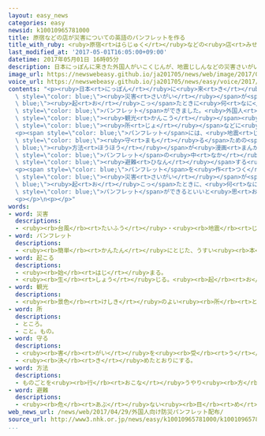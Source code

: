 ```yaml
---
layout: easy_news
categories: easy
newsid: k10010965781000
title: 原宿などの店が災害についての英語のパンフレットを作る
title_with_ruby: <ruby>原宿<rt>はらじゅく</rt></ruby>などの<ruby>店<rt>みせ</rt></ruby>が<ruby>災害<rt>さいがい</rt></ruby>についての<ruby>英語<rt>えいご</rt></ruby>のパンフレットを<ruby>作<rt>つく</rt></ruby>る
last_modified_at: '2017-05-01T16:05:00+09:00'
datetime: 2017年05月01日 16時05分
description: 日本にっぽんに来きた外国人がいこくじんが、地震じしんなどの災害さいがいが起おこったときに何なにをしたらいいか、英語えいごで書かいたパンフレットができました。
image_url: https://newswebeasy.github.io/ja201705/news/web/image/2017/05/01/k10010965781000.jpg
voice_url: https://newswebeasy.github.io/ja201705/news/easy/voice/2017/05/01/k10010965781000.mp3
contents: "<p><ruby>日本<rt>にっぽん</rt></ruby>に<ruby>来<rt>き</rt></ruby>た<ruby>外国人<rt>がいこくじん</rt></ruby>が、<ruby>地震<rt>じしん</rt></ruby>などの<span\
  \ style=\"color: blue;\"><ruby>災害<rt>さいがい</rt></ruby></span>が<span style=\"color:\
  \ blue;\"><ruby>起<rt>お</rt></ruby>こっ</span>たときに<ruby>何<rt>なに</rt></ruby>をしたらいいか、<ruby>英語<rt>えいご</rt></ruby>で<ruby>書<rt>か</rt></ruby>いた<span\
  \ style=\"color: blue;\">パンフレット</span>ができました。<ruby>外国人<rt>がいこくじん</rt></ruby>がたくさん<ruby>来<rt>く</rt></ruby>る<ruby>東京<rt>とうきょう</rt></ruby>の<ruby>原宿<rt>はらじゅく</rt></ruby>や<ruby>表参道<rt>おもてさんどう</rt></ruby>にある<ruby>店<rt>みせ</rt></ruby>の<ruby>人<rt>ひと</rt></ruby>たちが<ruby>作<rt>つく</rt></ruby>りました。<ruby>店<rt>みせ</rt></ruby>や<span\
  \ style=\"color: blue;\"><ruby>観光<rt>かんこう</rt></ruby></span><ruby>案内<rt>あんない</rt></ruby><span\
  \ style=\"color: blue;\"><ruby>所<rt>じょ</rt></ruby></span>などに<ruby>置<rt>お</rt></ruby>いてあります。</p>\n\
  <p><span style=\"color: blue;\">パンフレット</span>には、<ruby>地震<rt>じしん</rt></ruby>のときは<ruby>揺<rt>ゆ</rt></ruby>れが<ruby>止<rt>と</rt></ruby>まるまで<ruby>机<rt>つくえ</rt></ruby>の<ruby>下<rt>した</rt></ruby>に<ruby>入<rt>はい</rt></ruby>って<ruby>待<rt>ま</rt></ruby>つことなど、<ruby>安全<rt>あんぜん</rt></ruby>を<span\
  \ style=\"color: blue;\"><ruby>守<rt>まも</rt></ruby>る</span>ための<span style=\"color:\
  \ blue;\"><ruby>方法<rt>ほうほう</rt></ruby></span>が<ruby>漫画<rt>まんが</rt></ruby>で<ruby>説明<rt>せつめい</rt></ruby>してあります。<span\
  \ style=\"color: blue;\">パンフレット</span>の<ruby>中<rt>なか</rt></ruby>の<ruby>原宿<rt>はらじゅく</rt></ruby>や<ruby>表参道<rt>おもてさんどう</rt></ruby>の<ruby>周<rt>まわ</rt></ruby>りの<ruby>地図<rt>ちず</rt></ruby>には、<span\
  \ style=\"color: blue;\"><ruby>避難<rt>ひなん</rt></ruby></span>する<ruby>場所<rt>ばしょ</rt></ruby>が<ruby>書<rt>か</rt></ruby>いてあります。<ruby>帰<rt>かえ</rt></ruby>ることができない<ruby>場合<rt>ばあい</rt></ruby>に、しばらくいることができる<ruby>建物<rt>たてもの</rt></ruby>なども<ruby>書<rt>か</rt></ruby>いてあります。</p>\n\
  <p><span style=\"color: blue;\">パンフレット</span>を<ruby>作<rt>つく</rt></ruby>った<ruby>人<rt>ひと</rt></ruby>は「<span\
  \ style=\"color: blue;\"><ruby>災害<rt>さいがい</rt></ruby></span>が<span style=\"color:\
  \ blue;\"><ruby>起<rt>お</rt></ruby>こっ</span>たときに、<ruby>何<rt>なに</rt></ruby>をしたらいいかわからない<ruby>外国人<rt>がいこくじん</rt></ruby>も<ruby>多<rt>おお</rt></ruby>いと<ruby>思<rt>おも</rt></ruby>います。ほかの<ruby>町<rt>まち</rt></ruby>でも<ruby>同<rt>おな</rt></ruby>じような<span\
  \ style=\"color: blue;\">パンフレット</span>ができるといいと<ruby>思<rt>おも</rt></ruby>います」と<ruby>話<rt>はな</rt></ruby>しています。</p>\n\
  <p></p>\n<p></p>"
words:
- word: 災害
  descriptions:
  - <ruby><rb>台風</rb><rt>たいふう</rt></ruby>・<ruby><rb>地震</rb><rt>じしん</rt></ruby>・<ruby><rb>大水</rb><rt>おおみず</rt></ruby>などによる<ruby><rb>災難</rb><rt>さいなん</rt></ruby>。
- word: パンフレット
  descriptions:
  - <ruby><rb>簡単</rb><rt>かんたん</rt></ruby>にとじた、うすい<ruby><rb>本</rb><rt>ほん</rt></ruby>。パンフ。
- word: 起こる
  descriptions:
  - <ruby><rb>始</rb><rt>はじ</rt></ruby>まる。
  - <ruby><rb>生</rb><rt>しょう</rt></ruby>じる。<ruby><rb>起</rb><rt>お</rt></ruby>きる。
- word: 観光
  descriptions:
  - <ruby><rb>景色</rb><rt>けしき</rt></ruby>のよい<ruby><rb>所</rb><rt>ところ</rt></ruby>や<ruby><rb>名所</rb><rt>めいしょ</rt></ruby>などを<ruby><rb>見物</rb><rt>けんぶつ</rt></ruby>して<ruby><rb>回</rb><rt>まわ</rt></ruby>ること。
- word: 所
  descriptions:
  - ところ。
  - こと。もの。
- word: 守る
  descriptions:
  - <ruby><rb>害</rb><rt>がい</rt></ruby>を<ruby><rb>受</rb><rt>う</rt></ruby>けないように、<ruby><rb>防</rb><rt>ふせ</rt></ruby>ぐ。
  - <ruby><rb>決</rb><rt>き</rt></ruby>めたとおりにする。
- word: 方法
  descriptions:
  - ものごとを<ruby><rb>行</rb><rt>おこな</rt></ruby>うやり<ruby><rb>方</rb><rt>かた</rt></ruby>。しかた。
- word: 避難
  descriptions:
  - <ruby><rb>危</rb><rt>あぶ</rt></ruby>ない<ruby><rb>目</rb><rt>め</rt></ruby>にあわないように、にげること。
web_news_url: /news/web/2017/04/29/外国人向け防災パンフレット配布/
source_url: http://www3.nhk.or.jp/news/easy/k10010965781000/k10010965781000.html
...
```

